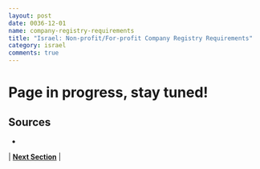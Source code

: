 ```yaml
---
layout: post
date: 0036-12-01
name: company-registry-requirements
title: "Israel: Non-profit/For-profit Company Registry Requirements"
category: israel
comments: true
---
```


# Page in progress, stay tuned!

Sources
---
- 


| **[Next Section]( https://neo-project.github.io/global-blockchain-compliance-hub//israel/israel-team-member-nationality-requirements.html)** |
